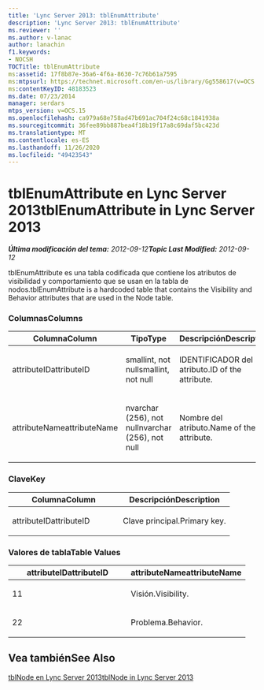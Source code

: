 ```yaml
---
title: 'Lync Server 2013: tblEnumAttribute'
description: 'Lync Server 2013: tblEnumAttribute'
ms.reviewer: ''
ms.author: v-lanac
author: lanachin
f1.keywords:
- NOCSH
TOCTitle: tblEnumAttribute
ms:assetid: 17f8b87e-36a6-4f6a-8630-7c76b61a7595
ms:mtpsurl: https://technet.microsoft.com/en-us/library/Gg558617(v=OCS.15)
ms:contentKeyID: 48183523
ms.date: 07/23/2014
manager: serdars
mtps_version: v=OCS.15
ms.openlocfilehash: ca979a68e758ad47b691ac704f24c68c1841938a
ms.sourcegitcommit: 36fee89bb887bea4f18b19f17a8c69daf5bc423d
ms.translationtype: MT
ms.contentlocale: es-ES
ms.lasthandoff: 11/26/2020
ms.locfileid: "49423543"
---
```

# <a name="tblenumattribute-in-lync-server-2013"></a><span data-ttu-id="3f1b0-103">tblEnumAttribute en Lync Server 2013</span><span class="sxs-lookup"><span data-stu-id="3f1b0-103">tblEnumAttribute in Lync Server 2013</span></span>

<div data-xmlns="http://www.w3.org/1999/xhtml">

<div class="topic" data-xmlns="http://www.w3.org/1999/xhtml" data-msxsl="urn:schemas-microsoft-com:xslt" data-cs="https://msdn.microsoft.com/">

<div data-asp="https://msdn2.microsoft.com/asp">



</div>

<div id="mainSection">

<div id="mainBody"><span data-ttu-id="3f1b0-104">

<span> </span></span><span class="sxs-lookup"><span data-stu-id="3f1b0-104">

<span> </span></span></span>

<span data-ttu-id="3f1b0-105">_**Última modificación del tema:** 2012-09-12_</span><span class="sxs-lookup"><span data-stu-id="3f1b0-105">_**Topic Last Modified:** 2012-09-12_</span></span>

<span data-ttu-id="3f1b0-106">tblEnumAttribute es una tabla codificada que contiene los atributos de visibilidad y comportamiento que se usan en la tabla de nodos.</span><span class="sxs-lookup"><span data-stu-id="3f1b0-106">tblEnumAttribute is a hardcoded table that contains the Visibility and Behavior attributes that are used in the Node table.</span></span>

### <a name="columns"></a><span data-ttu-id="3f1b0-107">Columnas</span><span class="sxs-lookup"><span data-stu-id="3f1b0-107">Columns</span></span>

<table>
<colgroup>
<col style="width: 33%" />
<col style="width: 33%" />
<col style="width: 33%" />
</colgroup>
<thead>
<tr class="header">
<th><span data-ttu-id="3f1b0-108">Columna</span><span class="sxs-lookup"><span data-stu-id="3f1b0-108">Column</span></span></th>
<th><span data-ttu-id="3f1b0-109">Tipo</span><span class="sxs-lookup"><span data-stu-id="3f1b0-109">Type</span></span></th>
<th><span data-ttu-id="3f1b0-110">Descripción</span><span class="sxs-lookup"><span data-stu-id="3f1b0-110">Description</span></span></th>
</tr>
</thead>
<tbody>
<tr class="odd">
<td><p><span data-ttu-id="3f1b0-111">attributeID</span><span class="sxs-lookup"><span data-stu-id="3f1b0-111">attributeID</span></span></p></td>
<td><p><span data-ttu-id="3f1b0-112">smallint, not null</span><span class="sxs-lookup"><span data-stu-id="3f1b0-112">smallint, not null</span></span></p></td>
<td><p><span data-ttu-id="3f1b0-113">IDENTIFICADOR del atributo.</span><span class="sxs-lookup"><span data-stu-id="3f1b0-113">ID of the attribute.</span></span></p></td>
</tr>
<tr class="even">
<td><p><span data-ttu-id="3f1b0-114">attributeName</span><span class="sxs-lookup"><span data-stu-id="3f1b0-114">attributeName</span></span></p></td>
<td><p><span data-ttu-id="3f1b0-115">nvarchar (256), not null</span><span class="sxs-lookup"><span data-stu-id="3f1b0-115">nvarchar (256), not null</span></span></p></td>
<td><p><span data-ttu-id="3f1b0-116">Nombre del atributo.</span><span class="sxs-lookup"><span data-stu-id="3f1b0-116">Name of the attribute.</span></span></p></td>
</tr>
</tbody>
</table>


### <a name="key"></a><span data-ttu-id="3f1b0-117">Clave</span><span class="sxs-lookup"><span data-stu-id="3f1b0-117">Key</span></span>

<table>
<colgroup>
<col style="width: 50%" />
<col style="width: 50%" />
</colgroup>
<thead>
<tr class="header">
<th><span data-ttu-id="3f1b0-118">Columna</span><span class="sxs-lookup"><span data-stu-id="3f1b0-118">Column</span></span></th>
<th><span data-ttu-id="3f1b0-119">Descripción</span><span class="sxs-lookup"><span data-stu-id="3f1b0-119">Description</span></span></th>
</tr>
</thead>
<tbody>
<tr class="odd">
<td><p><span data-ttu-id="3f1b0-120">attributeID</span><span class="sxs-lookup"><span data-stu-id="3f1b0-120">attributeID</span></span></p></td>
<td><p><span data-ttu-id="3f1b0-121">Clave principal.</span><span class="sxs-lookup"><span data-stu-id="3f1b0-121">Primary key.</span></span></p></td>
</tr>
</tbody>
</table>


### <a name="table-values"></a><span data-ttu-id="3f1b0-122">Valores de tabla</span><span class="sxs-lookup"><span data-stu-id="3f1b0-122">Table Values</span></span>

<table>
<colgroup>
<col style="width: 50%" />
<col style="width: 50%" />
</colgroup>
<thead>
<tr class="header">
<th><span data-ttu-id="3f1b0-123">attributeID</span><span class="sxs-lookup"><span data-stu-id="3f1b0-123">attributeID</span></span></th>
<th><span data-ttu-id="3f1b0-124">attributeName</span><span class="sxs-lookup"><span data-stu-id="3f1b0-124">attributeName</span></span></th>
</tr>
</thead>
<tbody>
<tr class="odd">
<td><p><span data-ttu-id="3f1b0-125">1</span><span class="sxs-lookup"><span data-stu-id="3f1b0-125">1</span></span></p></td>
<td><p><span data-ttu-id="3f1b0-126">Visión.</span><span class="sxs-lookup"><span data-stu-id="3f1b0-126">Visibility.</span></span></p></td>
</tr>
<tr class="even">
<td><p><span data-ttu-id="3f1b0-127">2</span><span class="sxs-lookup"><span data-stu-id="3f1b0-127">2</span></span></p></td>
<td><p><span data-ttu-id="3f1b0-128">Problema.</span><span class="sxs-lookup"><span data-stu-id="3f1b0-128">Behavior.</span></span></p></td>
</tr>
</tbody>
</table>


<div>

## <a name="see-also"></a><span data-ttu-id="3f1b0-129">Vea también</span><span class="sxs-lookup"><span data-stu-id="3f1b0-129">See Also</span></span>


[<span data-ttu-id="3f1b0-130">tblNode en Lync Server 2013</span><span class="sxs-lookup"><span data-stu-id="3f1b0-130">tblNode in Lync Server 2013</span></span>](lync-server-2013-tblnode.md)  
  

<span data-ttu-id="3f1b0-131"></div>

</div>

<span> </span>

</div>

</div>

</span><span class="sxs-lookup"><span data-stu-id="3f1b0-131"></div>

</div>

<span> </span>

</div>

</div>

</span></span></div>

